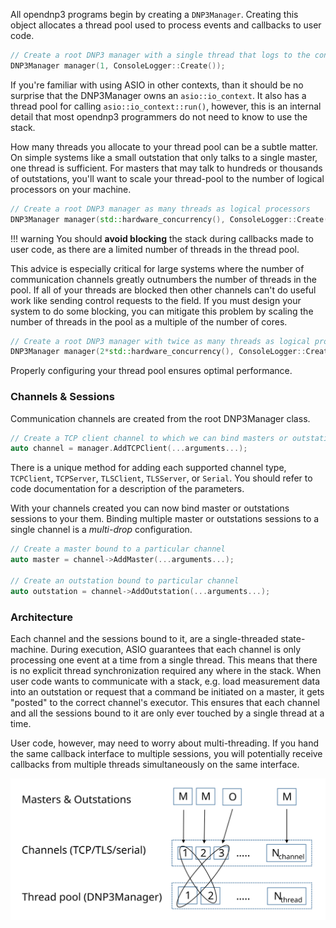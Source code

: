 
All opendnp3 programs begin by creating a `DNP3Manager`.  Creating this object allocates a thread pool used
to process events and callbacks to user code.

```c++
// Create a root DNP3 manager with a single thread that logs to the console
DNP3Manager manager(1, ConsoleLogger::Create());
```

If you're familiar with using ASIO in other contexts, than it should be no surprise that the DNP3Manager owns an `asio::io_context`.
It also has a thread pool for calling `asio::io_context::run()`, however, this is an internal detail that most opendnp3 programmers do
not need to know to use the stack.

How many threads you allocate to your thread pool can be a subtle matter. On simple systems like a small outstation that only
talks to a single master, one thread is sufficient. For masters that may talk to hundreds or thousands of outstations, you'll
want to scale your thread-pool to the number of logical processors on your machine.

```c++
// Create a root DNP3 manager as many threads as logical processors
DNP3Manager manager(std::hardware_concurrency(), ConsoleLogger::Create());
```

!!! warning
    You should **avoid blocking** the stack during callbacks made to user code, as there are a limited
	number of threads in the thread pool.
	
This advice is especially critical for large systems where the number of communication channels greatly outnumbers the number of threads
in the pool. If all of your threads are blocked then other channels can't do useful work like sending control requests to the field. If
you must design your system to do some blocking, you can mitigate this problem by scaling the number of threads in the pool as a multiple
of the number of cores.

```c++
// Create a root DNP3 manager with twice as many threads as logical processors
DNP3Manager manager(2*std::hardware_concurrency(), ConsoleLogger::Create());
```

Properly configuring your thread pool ensures optimal performance.

### Channels & Sessions

Communication channels are created from the root DNP3Manager class.

```c++
// Create a TCP client channel to which we can bind masters or outstations
auto channel = manager.AddTCPClient(...arguments...);
```

There is a unique method for adding each supported channel type, `TCPClient`, `TCPServer`, `TLSClient`, `TLSServer`, or `Serial`. You should refer to code documentation
for a description of the parameters.

With your channels created you can now bind master or outstations sessions to your them.  Binding multiple master or outstations sessions to a single channel
is a _multi-drop_ configuration.

```c++
// Create a master bound to a particular channel
auto master = channel->AddMaster(...arguments...);

// Create an outstation bound to particular channel
auto outstation = channel->AddOutstation(...arguments...);
```

### Architecture

Each channel and the sessions bound to it, are a single-threaded state-machine.  During execution, ASIO guarantees that each channel
is only processing one event at a time from a single thread. This means that there is no explicit thread synchronization required any where in the stack.
When user code wants to communicate with a stack, e.g. load measurement data into an outstation or request that a command be initiated
on a master, it gets "posted" to the correct channel's executor. This ensures that each channel and all the sessions bound to it are
only ever touched by a single thread at a time.

User code, however, may need to worry about multi-threading. If you hand the same callback interface to multiple sessions, you will
potentially receive callbacks from multiple threads simultaneously on the same interface.

![threading](../img/threading.svg)
